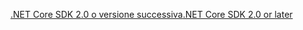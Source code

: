 [<span data-ttu-id="49de7-101">.NET Core SDK 2.0 o versione successiva</span><span class="sxs-lookup"><span data-stu-id="49de7-101">.NET Core SDK 2.0 or later</span></span>](https://dotnet.microsoft.com/download)
